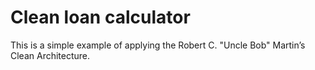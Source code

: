 Clean loan calculator
=====================

This is a simple example of applying the Robert C. "Uncle Bob" Martin’s Clean Architecture.

